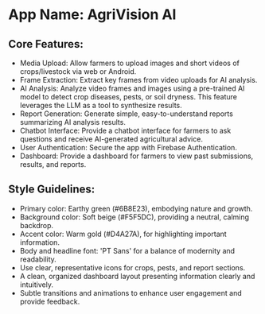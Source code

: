 # **App Name**: AgriVision AI

## Core Features:

- Media Upload: Allow farmers to upload images and short videos of crops/livestock via web or Android.
- Frame Extraction: Extract key frames from video uploads for AI analysis.
- AI Analysis: Analyze video frames and images using a pre-trained AI model to detect crop diseases, pests, or soil dryness. This feature leverages the LLM as a tool to synthesize results.
- Report Generation: Generate simple, easy-to-understand reports summarizing AI analysis results.
- Chatbot Interface: Provide a chatbot interface for farmers to ask questions and receive AI-generated agricultural advice.
- User Authentication: Secure the app with Firebase Authentication.
- Dashboard: Provide a dashboard for farmers to view past submissions, results, and reports.

## Style Guidelines:

- Primary color: Earthy green (#6B8E23), embodying nature and growth.
- Background color: Soft beige (#F5F5DC), providing a neutral, calming backdrop.
- Accent color: Warm gold (#D4A27A), for highlighting important information.
- Body and headline font: 'PT Sans' for a balance of modernity and readability.
- Use clear, representative icons for crops, pests, and report sections.
- A clean, organized dashboard layout presenting information clearly and intuitively.
- Subtle transitions and animations to enhance user engagement and provide feedback.